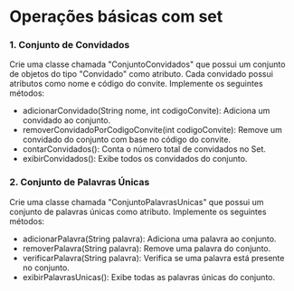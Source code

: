 # Operações básicas com set 
### 1. Conjunto de Convidados
Crie uma classe chamada "ConjuntoConvidados" que possui um conjunto de objetos do tipo "Convidado" como atributo. Cada convidado possui atributos como nome e código do convite. Implemente os seguintes métodos: 
* adicionarConvidado(String nome, int codigoConvite): Adiciona um convidado ao conjunto.
* removerConvidadoPorCodigoConvite(int codigoConvite): Remove um convidado do conjunto com base no código do convite.
* contarConvidados(): Conta o número total de convidados no Set.
* exibirConvidados(): Exibe todos os convidados do conjunto.

### 2. Conjunto de Palavras Únicas
Crie uma classe chamada "ConjuntoPalavrasUnicas" que possui um conjunto de palavras únicas como atributo. Implemente os seguintes métodos: 
* adicionarPalavra(String palavra): Adiciona uma palavra ao conjunto.
* removerPalavra(String palavra): Remove uma palavra do conjunto.
* verificarPalavra(String palavra): Verifica se uma palavra está presente no conjunto.
* exibirPalavrasUnicas(): Exibe todas as palavras únicas do conjunto.